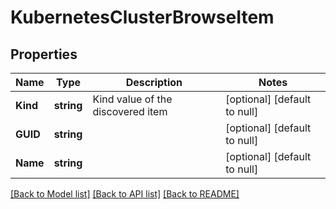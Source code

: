# KubernetesClusterBrowseItem

## Properties
Name | Type | Description | Notes
------------ | ------------- | ------------- | -------------
**Kind** | **string** | Kind value of the discovered item | [optional] [default to null]
**GUID** | **string** |  | [optional] [default to null]
**Name** | **string** |  | [optional] [default to null]

[[Back to Model list]](../README.md#documentation-for-models) [[Back to API list]](../README.md#documentation-for-api-endpoints) [[Back to README]](../README.md)

